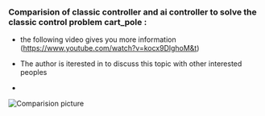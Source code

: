 ### Comparision of classic controller and ai controller to solve the classic control problem cart_pole : 
- the following video gives you more information
(https://www.youtube.com/watch?v=kocx9DlghoM&t)
- The author is iterested in to discuss this topic with other interested peoples

- 
![Comparision picture](https://github.com/wittgrocket/PID-AI-Controller/blob/main/Comparision.jpg)
